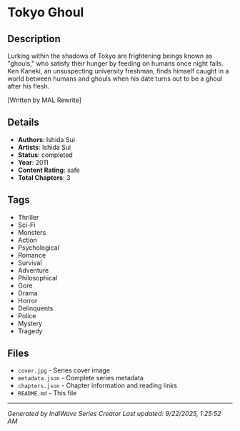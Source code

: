 # Tokyo Ghoul

## Description
Lurking within the shadows of Tokyo are frightening beings known as "ghouls," who satisfy their hunger by feeding on humans once night falls. Ken Kaneki, an unsuspecting university freshman, finds himself caught in a world between humans and ghouls when his date turns out to be a ghoul after his flesh.

[Written by MAL Rewrite]

## Details
- **Authors**: Ishida Sui
- **Artists**: Ishida Sui
- **Status**: completed
- **Year**: 2011
- **Content Rating**: safe
- **Total Chapters**: 3

## Tags
- Thriller
- Sci-Fi
- Monsters
- Action
- Psychological
- Romance
- Survival
- Adventure
- Philosophical
- Gore
- Drama
- Horror
- Delinquents
- Police
- Mystery
- Tragedy

## Files
- `cover.jpg` - Series cover image
- `metadata.json` - Complete series metadata
- `chapters.json` - Chapter information and reading links
- `README.md` - This file

---
*Generated by IndiWave Series Creator*
*Last updated: 9/22/2025, 1:25:52 AM*
